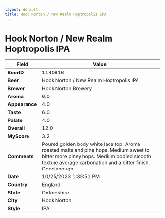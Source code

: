 ```yaml
---
layout: default
title: Hook Norton / New Realm Hoptropolis IPA
---
```


# Hook Norton / New Realm Hoptropolis IPA

| Field         | Value     |
|---------------|-----------|
| **BeerID** | 1140816 |
| **Beer** | Hook Norton / New Realm Hoptropolis IPA |
| **Brewer** | Hook Norton Brewery |
| **Aroma** | 6.0 |
| **Appearance** | 4.0 |
| **Taste** | 6.0 |
| **Palate** | 4.0 |
| **Overall** | 12.0 |
| **MyScore** | 3.2 |
| **Comments** | Poured golden body white lace top. Aroma roasted malts and pine hops. Medium sweet to bitter more piney hops. Medium bodied smooth texture average carbonation and a bitter finish. Good enough  |
| **Date** | 10/25/2023 1:39:51 PM |
| **Country** | England |
| **State** | Oxfordshire |
| **City** | Hook Norton |
| **Style** | IPA |
